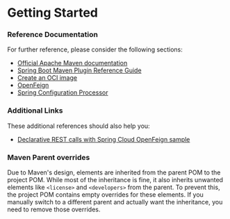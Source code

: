 # Getting Started

### Reference Documentation

For further reference, please consider the following sections:

* [Official Apache Maven documentation](https://maven.apache.org/guides/index.html)
* [Spring Boot Maven Plugin Reference Guide](https://docs.spring.io/spring-boot/docs/3.2.9/maven-plugin/reference/html/)
* [Create an OCI image](https://docs.spring.io/spring-boot/docs/3.2.9/maven-plugin/reference/html/#build-image)
* [OpenFeign](https://docs.spring.io/spring-cloud-openfeign/docs/current/reference/html/)
* [Spring Configuration Processor](https://docs.spring.io/spring-boot/docs/3.2.9/reference/htmlsingle/index.html#appendix.configuration-metadata.annotation-processor)

### Additional Links

These additional references should also help you:

* [Declarative REST calls with Spring Cloud OpenFeign sample](https://github.com/spring-cloud-samples/feign-eureka)

### Maven Parent overrides

Due to Maven's design, elements are inherited from the parent POM to the project POM.
While most of the inheritance is fine, it also inherits unwanted elements like `<license>` and `<developers>` from the
parent.
To prevent this, the project POM contains empty overrides for these elements.
If you manually switch to a different parent and actually want the inheritance, you need to remove those overrides.

